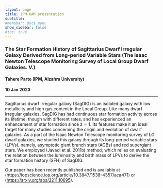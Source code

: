 ```yaml
---
layout: page
title: IPM-OAM presentation
subtitle: 
#menubar: docs_menu
show_sidebar: false
#toc: true
---
```


### The Star Formation History of Sagittarius Dwarf Irregular Galaxy Derived from Long-period Variable Stars (The Isaac Newton Telescope Monitoring Survey of Local Group Dwarf Galaxies. V.)
#### Tahere Parto (IPM, Alzahra University)
**10 Jan 2023**

---

Sagittarius dwarf irregular galaxy (SagDIG) is an isolated galaxy with low metallicity and high gas content in the Local Group. Like many dwarf irregular galaxies, SagDIG has had continuous star formation activity across its lifetime, though with different rates, and has experienced an enhancement of star formation since z ≃ 1. Its features make it an ideal target for many studies concerning the origin and evolution of dwarf galaxies. As a part of the Isaac Newton Telescope monitoring survey of LG dwarf galaxies, we studied this galaxy through its long-period variable stars (LPVs), namely, asymptotic giant branch stars (AGBs) and red supergiant stars. We employed (Javadi et al. 2011b) method, which relies on evaluating the relation between the luminosity and birth mass of LPVs to derive the star formation history (SFH) of SagDIG. 

Our paper has been recently published and is available at (https://iopscience.iop.org/article/10.3847/1538-4357/aca471) or (https://arxiv.org/abs/2211.10695).
